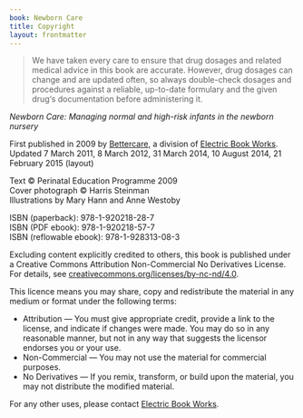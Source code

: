 ```yaml
---
book: Newborn Care
title: Copyright
layout: frontmatter
---
```


> We have taken every care to ensure that drug dosages and related medical advice in this book are accurate. However, drug dosages can change and are updated often, so always double-check dosages and procedures against a reliable, up-to-date formulary and the given drug‘s documentation before administering it.

*Newborn Care: Managing normal and high-risk infants in the newborn nursery*

First published in 2009 by [Bettercare](http://bettercare.co.za), a division of [Electric Book Works](http://www.electricbookworks.com). Updated 7 March 2011, 8 March 2012, 31 March 2014, 10 August 2014, 21 February 2015 (layout)

Text © Perinatal Education Programme 2009  
Cover photograph © Harris Steinman  
Illustrations by Mary Hann and Anne Westoby  

ISBN (paperback): 978-1-920218-28-7  
ISBN (PDF ebook): 978-1-920218-57-7  
ISBN (reflowable ebook): 978-1-928313-08-3

Excluding content explicitly credited to others, this book is published under a Creative Commons Attribution Non-Commercial No Derivatives License. For details, see [creativecommons.org/licenses/by-nc-nd/4.0](http://creativecommons.org/licenses/by-nc-nd/4.0/).

This licence means you may share, copy and redistribute the material in any medium or format under the following terms:

* Attribution — You must give appropriate credit, provide a link to the license, and indicate if changes were made. You may do so in any reasonable manner, but not in any way that suggests the licensor endorses you or your use.
* Non-Commercial — You may not use the material for commercial purposes.
* No Derivatives — If you remix, transform, or build upon the material, you may not distribute the modified material.

For any other uses, please contact [Electric Book Works](http://electricbookworks.com).
